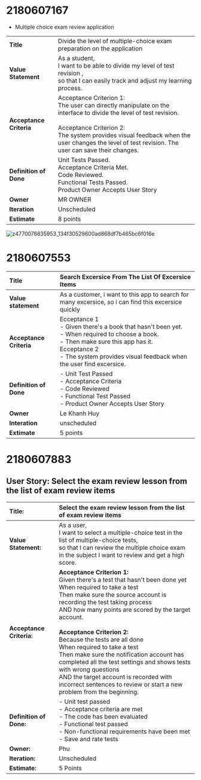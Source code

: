 
# 2180607167
- Multiple choice exam review application

|                       |                                                                             |
|-----------------------|-----------------------------------------------------------------------------|
| **Title**             | Divide the level of multiple-choice exam preparation on the application     |
| **Value Statement**   | As a student, <br> I want to be able to divide my level of test revision , <br>so that I can easily track and adjust my learning process. |
| **Acceptance Criteria** | Acceptance Criterion 1: <br>The user can directly manipulate on the interface to divide the level of test revision.<br><br> Acceptance Criterion 2: <br>The system provides visual feedback when the user changes the level of test revision. The user can save their changes. |
| **Definition of Done** | Unit Tests Passed.<br>  Acceptance Criteria Met.<br>  Code Reviewed. <br> Functional Tests Passed. <br> Product Owner Accepts User Story |
| **Owner**             | MR OWNER                                                                    |
| **Iteration**         | Unscheduled                                                                 |
| **Estimate**          | 8 points                                                                    |

![z4770076835953_134f30529600ad868df7b465bc6f016e](https://github.com/ngocluydepzai/2180607167/assets/144354758/86c4a17d-d071-458e-b143-b92f19e764a2)


# 2180607553
| **Title**                | Search Excersice From The List Of Excersice Items |
| :----------------------- | :---------------- |
| **Value statement**      | As a customer, i want to this app to search for many excersice, so i can find this excersice quickly |
| **Acceptance Criteria**  | Ecceptance 1<br>- Given there's a book that hasn't been yet.<br>- When required to choose a book.<br>- Then make sure this app has it.<br>Ecceptance 2<br>- The system provides visual feedback when the user find excersice.|
| **Definition of Done**   | - Unit Test Passed <br> - Acceptance Criteria <br> - Code Reviewed <br> - Functional Test Passed <br> - Product Owner Accepts User Story|  
| **Owner**                | Le Khanh Huy  |
| **Interation**           | unscheduled   |
| **Extimate**             |  5 points     |

# 2180607883

## **User Story: Select the exam review lesson from the list of exam review items**

| **Title:** | Select the exam review lesson from the list of exam review items |
| :-------- | :----------------- |
| **Value Statement:** | As a user, <br>I want to select a multiple-choice test in the list of multiple-choice tests, <br> so that I can review the multiple choice exam in the subject I want to review and get a high score. |
| **Acceptance Criteria:** | **Acceptance Criterion 1:**  <br>Given there's a test that hasn't been done yet <br>When required to take a test <br>Then make sure the source account is recording the test taking process <br>AND how many points are scored by the target account. <br> <br>**Acceptance Criterion 2:** <br>Because the tests are all done <br>When required to take a test <br>Then make sure the notification account has completed all the test settings and shows tests with wrong questions <br>AND the target account is recorded with incorrect sentences to review or start a new problem from the beginning. |
| **Definition of Done:** |  - Unit test passed <br> - Acceptance criteria are met <br> - The code has been evaluated <br> - Functional test passed <br> - Non-functional requirements have been met <br> - Save and rate tests |
| **Owner:** | Phu | Owner |
| **Iteration:** | Unscheduled |
| **Estimate:** | 5 Points |
